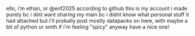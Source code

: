 ello, i’m ethan, or @enf2025 according to github
this is my account i made purely bc i dint want sharing my main bc i didnt know what personal stuff it had attached
but i'll probally post mostly datapacks on here, with maybe a bit of python or smth if i'm feeling "spicy"
anyway have a nice one!
